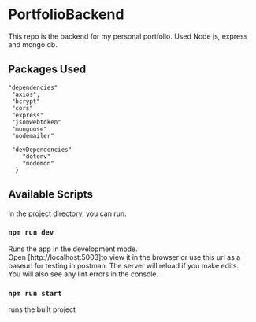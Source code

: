 # PortfolioBackend
This repo is the backend for my personal portfolio. Used Node js, express and mongo db.

## Packages Used
```
"dependencies"
 "axios",
 "bcrypt"
 "cors"
 "express"
 "jsonwebtoken"
 "mongoose"
 "nodemailer"
 
 "devDependencies"
    "dotenv"
    "nodemon"
  }
```
## Available Scripts
In the project directory, you can run:
### `npm run dev`
Runs the app in the development mode.\
Open [http://localhost:5003]to view it in the browser or use this url as a baseurl for testing in postman.
The server will reload if you make edits.\
You will also see any lint errors in the console.
### `npm run start`
runs the built project
